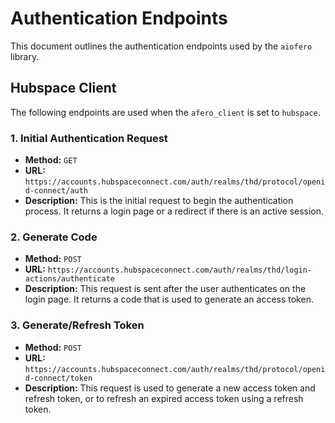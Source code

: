 # Authentication Endpoints

This document outlines the authentication endpoints used by the `aiofero` library.

## Hubspace Client

The following endpoints are used when the `afero_client` is set to `hubspace`.

### 1. Initial Authentication Request

*   **Method:** `GET`
*   **URL:** `https://accounts.hubspaceconnect.com/auth/realms/thd/protocol/openid-connect/auth`
*   **Description:** This is the initial request to begin the authentication process. It returns a login page or a redirect if there is an active session.

### 2. Generate Code

*   **Method:** `POST`
*   **URL:** `https://accounts.hubspaceconnect.com/auth/realms/thd/login-actions/authenticate`
*   **Description:** This request is sent after the user authenticates on the login page. It returns a code that is used to generate an access token.

### 3. Generate/Refresh Token

*   **Method:** `POST`
*   **URL:** `https://accounts.hubspaceconnect.com/auth/realms/thd/protocol/openid-connect/token`
*   **Description:** This request is used to generate a new access token and refresh token, or to refresh an expired access token using a refresh token.
